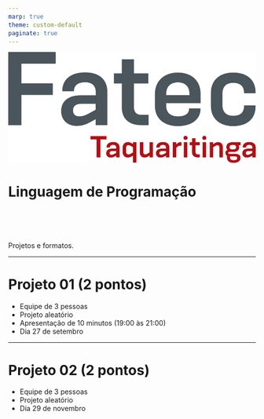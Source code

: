 ```yaml
---
marp: true
theme: custom-default
paginate: true
---
```


<!-- _backgroundImage: url('./img/hero-background.svg') -->

![bg left:40% 90%](./img/logoFatec.svg)
# **Linguagem de Programação**

<br>
<br>
<br>

Projetos e formatos.

---

# Projeto 01 (2 pontos)

- Equipe de 3 pessoas
- Projeto aleatório
- Apresentação de 10 minutos (19:00 às 21:00)
- Dia 27 de setembro

---

# Projeto 02 (2 pontos)

- Equipe de 3 pessoas
- Projeto aleatório
- Dia 29 de novembro
